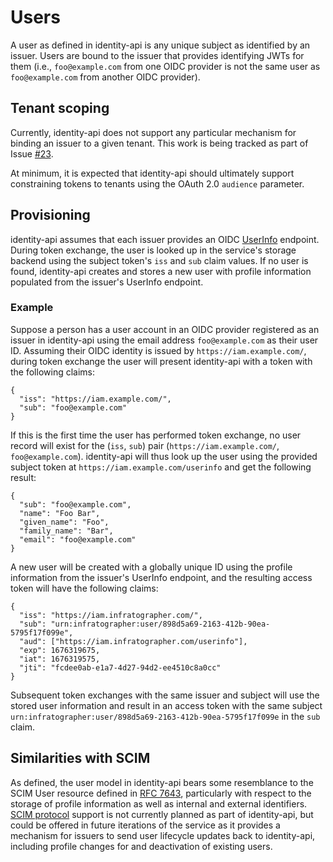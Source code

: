 # Users

A user as defined in identity-api is any unique subject as identified by an issuer. Users are bound to the issuer that provides identifying JWTs for them (i.e., `foo@example.com` from one OIDC provider is not the same user as `foo@example.com` from another OIDC provider).

## Tenant scoping

Currently, identity-api does not support any particular mechanism for binding an issuer to a given tenant. This work is being tracked as part of Issue [#23][issue-23].

At minimum, it is expected that identity-api should ultimately support constraining tokens to tenants using the OAuth 2.0 `audience` parameter.

[issue-23]: https://github.com/infratographer/identity-api/issues/23

## Provisioning

identity-api assumes that each issuer provides an OIDC [UserInfo][userinfo] endpoint. During token exchange, the user is looked up in the service's storage backend using the subject token's `iss` and `sub` claim values. If no user is found, identity-api creates and stores a new user with profile information populated from the issuer's UserInfo endpoint.

### Example

Suppose a person has a user account in an OIDC provider registered as an issuer in identity-api using the email address `foo@example.com` as their user ID. Assuming their OIDC identity is issued by `https://iam.example.com/`, during token exchange the user will present identity-api with a token with the following claims:

```
{
  "iss": "https://iam.example.com/",
  "sub": "foo@example.com"
}
```

If this is the first time the user has performed token exchange, no user record will exist for the (`iss`, `sub`) pair (`https://iam.example.com/`, `foo@example.com`). identity-api will thus look up the user using the provided subject token at `https://iam.example.com/userinfo` and get the following result:

```
{
  "sub": "foo@example.com",
  "name": "Foo Bar",
  "given_name": "Foo",
  "family_name": "Bar",
  "email": "foo@example.com"
}
```

A new user will be created with a globally unique ID using the profile information from the issuer's UserInfo endpoint, and the resulting access token will have the following claims:

```
{
  "iss": "https://iam.infratographer.com/",
  "sub": "urn:infratographer:user/898d5a69-2163-412b-90ea-5795f17f099e",
  "aud": ["https://iam.infratographer.com/userinfo"],
  "exp": 1676319675,
  "iat": 1676319575,
  "jti": "fcdee0ab-e1a7-4d27-94d2-ee4510c8a0cc"
}
```

Subsequent token exchanges with the same issuer and subject will use the stored user information and result in an access token with the same subject `urn:infratographer:user/898d5a69-2163-412b-90ea-5795f17f099e` in the `sub` claim.

[userinfo]: https://openid.net/specs/openid-connect-core-1_0.html#UserInfo

## Similarities with SCIM

As defined, the user model in identity-api bears some resemblance to the SCIM User resource defined in [RFC 7643][rfc-7643], particularly with respect to the storage of profile information as well as internal and external identifiers. [SCIM protocol][rfc-7644] support is not currently planned as part of identity-api, but could be offered in future iterations of the service as it provides a mechanism for issuers to send user lifecycle updates back to identity-api, including profile changes for and deactivation of existing users.

[rfc-7643]: https://www.rfc-editor.org/rfc/rfc7643#section-4.1
[rfc-7644]: https://www.rfc-editor.org/rfc/rfc7644
